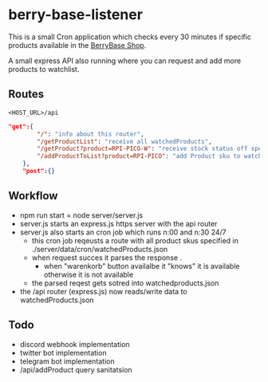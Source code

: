# berry-base-listener
This is a small Cron application which checks every 30 minutes if specific products available in the [BerryBase Shop](https://www.berrybase.de/).

A small express API also running where you can request and add more products to watchlist.

## Routes
```
<HOST_URL>/api
```
```json
"get":{
        "/": "info about this router",
        "/getProductList": "receive all watchedProducts",
        "/getProduct?product=RPI-PICO-W": "receive stock status off specfific product SKU",
        "/addProductToList?product=RPI-PICO": "add Product sku to watchedProducts",
    },
    "post":{}
```
## Workflow
- npm run start = node server/server.js
- server.js starts an express.js https server with the api router
- server.js also starts an cron job which runs n:00 and n:30 24/7
    - this cron job reqeusts a route with all product skus specified in ./server/data/cron/watchedProducts.json
    - when request succes it parses the response .
        - when "warenkorb" button availalbe it "knows" it is available otherwise it is not available
    - the parsed reqest gets sotred into watchedproducts.json
- the /api router (express.js) now reads/write data to watchedProducts.json

## Todo
- discord webhook implementation
- twitter bot implementation
- telegram bot implementation
- /api/addProduct query sanitatsion

